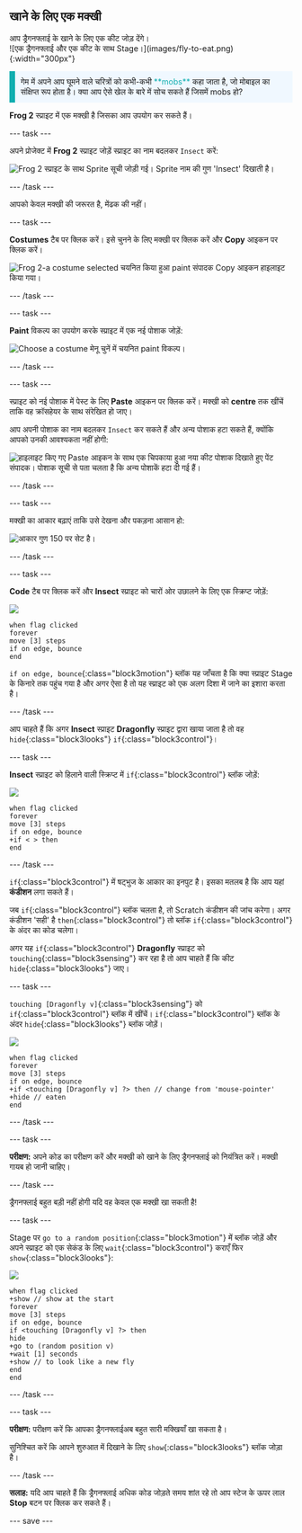 ## खाने के लिए एक मक्खी

<div style="display: flex; flex-wrap: wrap">
<div style="flex-basis: 200px; flex-grow: 1; margin-right: 15px;">
आप ड्रैगनफ्लाई के खाने के लिए एक कीट जोड़ देंगे। 
</div>
<div>
![एक ड्रैगनफ्लाई और एक कीट के साथ Stage।](images/fly-to-eat.png){:width="300px"}
</div>
</div>

<p style="border-left: solid; border-width:10px; border-color: #0faeb0; background-color: aliceblue; padding: 10px;">
गेम में अपने आप घूमने वाले चरित्रों को कभी-कभी <span style="color: #0faeb0">**mobs**</span> कहा जाता है, जो मोबाइल का संक्षिप्त रूप होता है। क्या आप ऐसे खेल के बारे में सोच सकते हैं जिसमें mobs हो?</p>

**Frog 2** स्प्राइट में एक मक्खी है जिसका आप उपयोग कर सकते हैं।

--- task ---

अपने प्रोजेक्ट में **Frog 2** स्प्राइट जोड़ें स्प्राइट का नाम बदलकर `Insect` करें:

![Frog 2 स्प्राइट के साथ Sprite सूची जोड़ी गई। Sprite नाम की गुण 'Insect' दिखाती है।](images/fly-sprite.png)


--- /task ---

आपको केवल मक्खी की जरूरत है, मेंढक की नहीं।

--- task ---

**Costumes** टैब पर क्लिक करें। इसे चुनने के लिए मक्खी पर क्लिक करें और **Copy** आइकन पर क्लिक करें।

![Frog 2-a costume selected चयनित किया हुआ paint संपादक Copy आइकन हाइलाइट किया गया।](images/copy-fly.png)

--- /task ---

--- task ---

**Paint** विकल्प का उपयोग करके स्प्राइट में एक नई पोशाक जोड़ें:

![Choose a costume मेनू चुनें में चयनित paint विकल्प।](images/paint-sprite.png)

--- /task ---

--- task ---

स्प्राइट को नई पोशाक में पेस्ट के लिए **Paste** आइकन पर क्लिक करें। मक्खी को **centre** तक खींचें ताकि वह क्रॉसहेयर के साथ संरेखित हो जाए।

आप अपनी पोशाक का नाम बदलकर `Insect` कर सकते हैं और अन्य पोशाक हटा सकते हैं, क्योंकि आपको उनकी आवश्यकता नहीं होगी:

![हाइलाइट किए गए Paste आइकन के साथ एक चिपकाया हुआ नया कीट पोशाक दिखाते हुए पेंट संपादक। पोशाक सूची से पता चलता है कि अन्य पोशाकें हटा दी गई हैं।](images/fly-costume.png)

--- /task ---

--- task ---

मक्खी का आकार बढ़ाएं ताकि उसे देखना और पकड़ना आसान हो:

![आकार गुण 150 पर सेट है।](images/fly-size.png)

--- /task ---

--- task ---

**Code** टैब पर क्लिक करें और **Insect** स्प्राइट को चारों ओर उछालने के लिए एक स्क्रिप्ट जोड़ें:

![](images/fly-icon.png)

```blocks3
when flag clicked
forever
move [3] steps
if on edge, bounce
end
```

`if on edge, bounce`{:class="block3motion"} ब्लॉक यह जाँचता है कि क्या स्प्राइट Stage के किनारे तक पहुंच गया है और अगर ऐसा है तो यह स्प्राइट को एक अलग दिशा में जाने का इशारा करता है।

--- /task ---

आप चाहते हैं कि अगर **Insect** स्प्राइट **Dragonfly** स्प्राइट द्वारा खाया जाता है तो वह `hide`{:class="block3looks"} `if`{:class="block3control"}।

--- task ---

**Insect** स्प्राइट को हिलाने वाली स्क्रिप्ट में `if`{:class="block3control"} ब्लॉक जोड़ें:

![](images/fly-icon.png)

```blocks3
when flag clicked
forever
move [3] steps
if on edge, bounce
+if < > then 
end
```
--- /task ---

`if`{:class="block3control"} में षट्भुज के आकार का इनपुट है। इसका मतलब है कि आप यहां **कंडीशन** लगा सकते हैं।

जब `if`{:class="block3control"} ब्लॉक चलता है, तो Scratch कंडीशन की जांच करेगा। अगर कंडीशन 'सही' है `then`{:class="block3control"} तो ब्लॉक `if`{:class="block3control"} के अंदर का कोड चलेगा।

अगर यह `if`{:class="block3control"} **Dragonfly** स्प्राइट को `touching`{:class="block3sensing"} कर रहा है तो आप चाहते हैं कि कीट `hide`{:class="block3looks"} जाए।

--- task ---

`touching [Dragonfly v]`{:class="block3sensing"} को `if`{:class="block3control"} ब्लॉक में खींचें। `if`{:class="block3control"} ब्लॉक के अंदर `hide`{:class="block3looks"} ब्लॉक जोड़ें।

![](images/fly-icon.png)

```blocks3
when flag clicked
forever
move [3] steps
if on edge, bounce
+if <touching [Dragonfly v] ?> then // change from 'mouse-pointer'
+hide // eaten
end
```

--- /task ---

--- task ---

**परीक्षण:** अपने कोड का परीक्षण करें और मक्खी को खाने के लिए ड्रैगनफ्लाई को नियंत्रित करें। मक्खी गायब हो जानी चाहिए।

--- /task ---

ड्रैगनफ्लाई बहुत बड़ी नहीं होगी यदि वह केवल एक मक्खी खा सकती है!

--- task ---

Stage पर `go to a random position`{:class="block3motion"} में ब्लॉक जोड़ें और अपने स्प्राइट को एक सेकंड के लिए `wait`{:class="block3control"} कराएँ फिर `show`{:class="block3looks"}:

![](images/fly-icon.png)

```blocks3
when flag clicked
+show // show at the start
forever
move [3] steps
if on edge, bounce
if <touching [Dragonfly v] ?> then
hide
+go to (random position v)
+wait [1] seconds
+show // to look like a new fly
end
end
```

--- /task ---

--- task ---

**परीक्षण:** परीक्षण करें कि आपका ड्रैगनफ्लाईअब बहुत सारी मक्खियाँ खा सकता है।

सुनिश्चित करें कि आपने शुरुआत में दिखाने के लिए `show`{:class="block3looks"} ब्लॉक जोड़ा है।

--- /task ---

**सलाह:** यदि आप चाहते हैं कि ड्रैगनफ्लाई अधिक कोड जोड़ते समय शांत रहे तो आप स्टेज के ऊपर लाल **Stop** बटन पर क्लिक कर सकते हैं।

--- save ---

